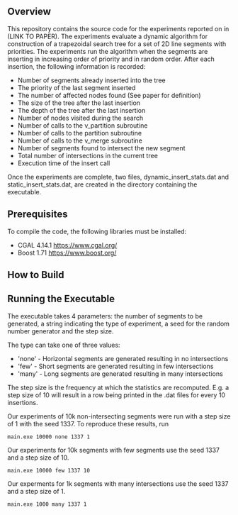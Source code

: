 ## Overview
This repository contains the source code for the experiments reported on in (LINK TO PAPER). The experiments evaluate a dynamic algorithm for construction of a trapezoidal search tree for a set of 2D line segments with priorities. The experiments run the algorithm when the segments are inserting in increasing order of priority and in random order. After each insertion, the following information is recorded:

* Number of segments already inserted into the tree
* The priority of the last segment inserted
* The number of affected nodes found (See paper for definition)
* The size of the tree after the last insertion
* The depth of the tree after the last insertion
* Number of nodes visited during the search
* Number of calls to the v_partition subroutine
* Number of calls to the partition subroutine
* Number of calls to the v_merge subroutine
* Number of segments found to intersect the new segment
* Total number of intersections in the current tree
* Execution time of the insert call

Once the experiments are complete, two files, dynamic_insert_stats.dat and static_insert_stats.dat, are created in the directory containing the executable.


## Prerequisites

To compile the code, the following libraries must be installed:

* CGAL 4.14.1 https://www.cgal.org/
* Boost 1.71 https://www.boost.org/

## How to Build


## Running the Executable
The executable takes 4 parameters: the number of segments to be generated, a string indicating the type of experiment, a seed for the random number generator and the step size.

The type can take one of three values:

* 'none' - Horizontal segments are generated resulting in no intersections
* 'few' - Short segments are generated resulting in few intersections
* 'many' - Long segments are generated resulting in many intersections

The step size is the frequency at which the statistics are recomputed. E.g. a step size of 10 will result in a row being printed in the .dat files for every 10 insertions.

Our experiments of 10k non-intersecting segments were run with a step size of 1 with the seed 1337. To reproduce these results, run
```
main.exe 10000 none 1337 1
```

Our experiments for 10k segments with few segments use the seed 1337 and a step size of 10.

```
main.exe 10000 few 1337 10
```
Our experments for 1k segments with many intersections use the seed 1337 and a step size of 1.

```
main.exe 1000 many 1337 1
```
